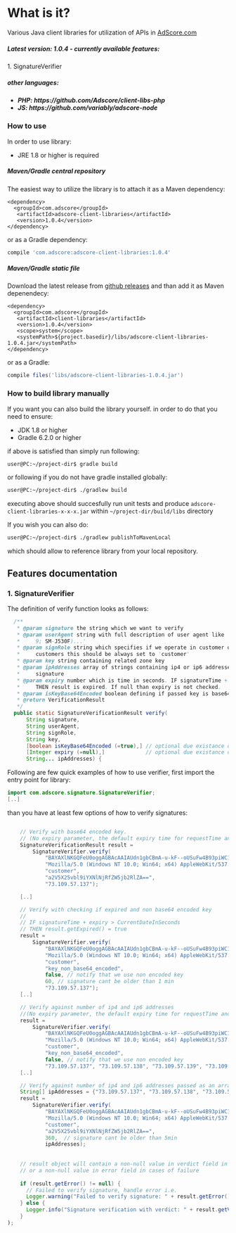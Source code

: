 <h1>What is it?</h1>

Various Java client libraries for utilization of APIs in <a href="https://adscore.com">AdScore.com</a>

<h5> Latest version: 1.0.4 - currently available features: </h5>
1. SignatureVerifier

<h5> other languages: <h5>
<ul>
 <li> PHP: https://github.com/Adscore/client-libs-php </li>
 <li> JS: https://github.com/variably/adscore-node </li>
</ul>

<h3>How to use</h3>

In order to use library:
- JRE 1.8 or higher is required

<h5>Maven/Gradle central repository</h5>

The easiest way to utilize the library is to attach it as a Maven dependency:

```maven
<dependency>
  <groupId>com.adscore</groupId>
   <artifactId>adscore-client-libraries</artifactId>
   <version>1.0.4</version>
</dependency>
```

or as a Gradle dependency:

```gradle
compile 'com.adscore:adscore-client-libraries:1.0.4'
```

<h5>Maven/Gradle static file</h5>

Download the latest release from <a href="https://github.com/Adscore/client-libs-java/releases"> github releases<a/> and than add it as Maven depenendecy:

```maven
<dependency>
  <groupId>com.adscore</groupId>
   <artifactId>client-libraries</artifactId>
   <version>1.0.4</version>
   <scope>system</scope>
   <systemPath>${project.basedir}/libs/adscore-client-libraries-1.0.4.jar</systemPath>
</dependency>
```
or as a Gradle:

```gradle
compile files('libs/adscore-client-libraries-1.0.4.jar')
```

<h3>How to build library manually</h3>

If you want you can also build the library yourself. in order to do that you need to ensure:
- JDK 1.8 or higher
- Gradle 6.2.0 or higher

if above is satisfied than simply run following:

```bash
user@PC:~/project-dir$ gradle build
```
or following if you do not have gradle installed globally:
```bash
user@PC:~/project-dir$ ./gradlew build
```

executing above should succesfully run unit tests and produce `adscore-client-libraries-x-x-x.jar` within `~/project-dir/build/libs` directory

If you wish you can also do:

```bash
user@PC:~/project-dir$ ./gradlew publishToMavenLocal
```

which should allow to reference library from your local repository.

<h2> Features documentation </h2>

<h3>1. SignatureVerifier</h3>

The definition of verify function looks as follows:

```java
  /**
   * @param signature the string which we want to verify
   * @param userAgent string with full description of user agent like 'Mozilla/5.0 (Linux; Android
   *     9; SM-J530F)...'
   * @param signRole string which specifies if we operate in customer or master role. For AdScore
   *     customers this should be always set to 'customer'
   * @param key string containing related zone key
   * @param ipAddresses array of strings containing ip4 or ip6 addresses against which we check
   *     signature
   * @param expiry number which is time in seconds. IF signatureTime + expiry > CurrentDateInSeconds
   *     THEN result is expired. If null than expiry is not checked.
   * @param isKeyBase64Encoded boolean defining if passed key is base64 encoded or not
   * @return VerificationResult
   */
  public static SignatureVerificationResult verify(
      String signature,
      String userAgent,
      String signRole,
      String key,
      [boolean isKeyBase64Encoded (=true),] // optional due existance of overloaded function
      [Integer expiry (=null),]             // optional due existance of overloaded function
      String... ipAddresses) {
```

Following are few quick examples of how to use verifier, first import the entry point for library:

```java
import com.adscore.signature.SignatureVerifier;
[..]
```

than you have at least few options of how to verify signatures:

```java

    // Verify with base64 encoded key.
    // (No expiry parameter, the default expiry time for requestTime and signatureTime is 60s)
    SignatureVerificationResult result =
        SignatureVerifier.verify(
            "BAYAXlNKGQFeU0oggAGBAcAAIAUdn1gbCBmA-u-kF--oUSuFw4B93piWC1Dn-D_1_6gywQAgEXCqgk2zPD6hWI1Y2rlrtV-21eIYBsms0odUEXNbRbA",
            "Mozilla/5.0 (Windows NT 10.0; Win64; x64) AppleWebKit/537.36 (KHTML, like Gecko) Chrome/65.0.3325.181 Safari/537.36",
            "customer",
            "a2V5X25vbl9iYXNlNjRfZW5jb2RlZA==",
            "73.109.57.137");

    [..]

    // Verify with checking if expired and non base64 encoded key
    //
    // IF signatureTime + expiry > CurrentDateInSeconds
    // THEN result.getExpired() = true
    result =
        SignatureVerifier.verify(
            "BAYAXlNKGQFeU0oggAGBAcAAIAUdn1gbCBmA-u-kF--oUSuFw4B93piWC1Dn-D_1_6gywQAgEXCqgk2zPD6hWI1Y2rlrtV-21eIYBsms0odUEXNbRbA",
            "Mozilla/5.0 (Windows NT 10.0; Win64; x64) AppleWebKit/537.36 (KHTML, like Gecko) Chrome/65.0.3325.181 Safari/537.36",
            "customer",
            "key_non_base64_encoded",
            false, // notify that we use non encoded key
            60, // signature cant be older than 1 min 
            "73.109.57.137");
    [..]

    // Verify against number of ip4 and ip6 addresses
    //(No expiry parameter, the default expiry time for requestTime and signatureTime is 60s)
    result =
        SignatureVerifier.verify(
            "BAYAXlNKGQFeU0oggAGBAcAAIAUdn1gbCBmA-u-kF--oUSuFw4B93piWC1Dn-D_1_6gywQAgEXCqgk2zPD6hWI1Y2rlrtV-21eIYBsms0odUEXNbRbA",
            "Mozilla/5.0 (Windows NT 10.0; Win64; x64) AppleWebKit/537.36 (KHTML, like Gecko) Chrome/65.0.3325.181 Safari/537.36",
            "customer",
            "key_non_base64_encoded",
            false, // notify that we use non encoded key
            "73.109.57.137", "73.109.57.138", "73.109.57.139", "73.109.57.140", "0:0:0:0:0:ffff:4d73:55d3", "0:0:0:0:0:fffff:4d73:55d4", "0:0:0:0:0:fffff:4d73:55d5", "0:0:0:0:0:fffff:4d73:55d6");
    [..]

    // Verify against number of ip4 and ip6 addresses passed as an array
    String[] ipAddresses = {"73.109.57.137", "73.109.57.138", "73.109.57.139", "73.109.57.140", "0:0:0:0:0:ffff:4d73:55d3", "0:0:0:0:0:fffff:4d73:55d4", "0:0:0:0:0:fffff:4d73:55d5", "0:0:0:0:0:fffff:4d73:55d6"};
    result =
        SignatureVerifier.verify(
            "BAYAXlNKGQFeU0oggAGBAcAAIAUdn1gbCBmA-u-kF--oUSuFw4B93piWC1Dn-D_1_6gywQAgEXCqgk2zPD6hWI1Y2rlrtV-21eIYBsms0odUEXNbRbA",
            "Mozilla/5.0 (Windows NT 10.0; Win64; x64) AppleWebKit/537.36 (KHTML, like Gecko) Chrome/65.0.3325.181 Safari/537.36",
            "customer",
            "a2V5X25vbl9iYXNlNjRfZW5jb2RlZA==",
            360,  // signature cant be older than 5min
            ipAddresses);
    
    
    // result object will contain a non-null value in verdict field in case of success
    // or a non-null value in error field in cases of failure
    
    if (result.getError() != null) {
      // Failed to verify signature, handle error i.e.
      Logger.warning("Failed to verify signature: " + result.getError());
    } else {
      Logger.info("Signature verification with verdict: " + result.getVerdict() + " for ip " + result.getIpAddress());
    }
);
```